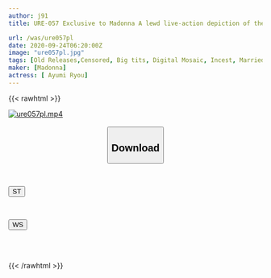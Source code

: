 ```yaml
---
author: j91
title: URE-057 Exclusive to Madonna A lewd live-action depiction of the lewd behavior of a married woman exposed to the desires of a young man! ! Original work, MILF Shobo Ayumi Miura cuckolding the aunt of her dreams

url: /was/ure057pl
date: 2020-09-24T06:20:00Z
image: "ure057pl.jpg"
tags: [Old Releases,Censored, Big tits, Digital Mosaic, Incest, Married Woman, Mature Woman, Original Collaboration, Solowork]
maker: [Madonna]
actress: [ Ayumi Ryou]
---
```



{{< rawhtml >}}

<div class="video" data-videoid="2rgd1g9GD3fZOy4">
    <a href="javascript:;">
        <img src="/was/ure057pl/ure057pl.jpg" width="WIDTH" height="HEIGHT" alt="ure057pl.mp4" loading="lazy">
    </a>
</div>

<script type="text/javascript" src="https://j91.asia/asset/on-demand-st.js"></script>

<br>
  <link rel="stylesheet" href="https://j91.asia/asset/bs5.css">
  
  <center>
  <button class="btn btn-primary" type="button" data-bs-toggle="collapse" data-bs-target=".multi-collapse" aria-expanded="false" aria-controls="multiCollapseExample1 multiCollapseExample2"><h2>Download</h2></button></center>
</p>
<div class="row">
  <div class="col">
    <div class="collapse multi-collapse" id="multiCollapseExample1">
      <div class="card card-body">
	      	      <br>
<div class="buttons">  
<p><a href="https://streamtape.to/v/2rgd1g9GD3fZOy4" target="_blank"><button class="btn-hover color-3"><i class="fa fa-download"></i> ST</button></a></p></div>
    </div>
  </div>
</div>
  <div class="col">
    <div class="collapse multi-collapse" id="multiCollapseExample2">
      <div class="card card-body">
	      <br>
<div class="buttons">
<p><a href="https://wolfstream.tv/80mx093f6mjh" target="_blank"><button class="btn-hover color-8"><i class="fa fa-download"></i> WS</button></a></p></div>
<br><br>
      </div>
    </div>
  </div>
</div>

{{< /rawhtml >}}
